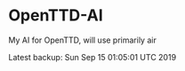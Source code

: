 # OpenTTD-AI
My AI for OpenTTD, will use primarily air

Latest backup: Sun Sep 15 01:05:01 UTC 2019
